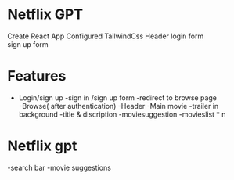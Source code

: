 # Netflix GPT
 Create React App
 Configured TailwindCss
 Header
 login form\
 sign up form



 # Features
 - Login/sign up
   -sign in /sign up form
   -redirect to browse page  
 -Browse( after authentication)
    -Header
    -Main movie
      -trailer in background
      -title & discription
      -moviesuggestion 
      -movieslist * n

# Netflix gpt
  -search bar
  -movie suggestions 